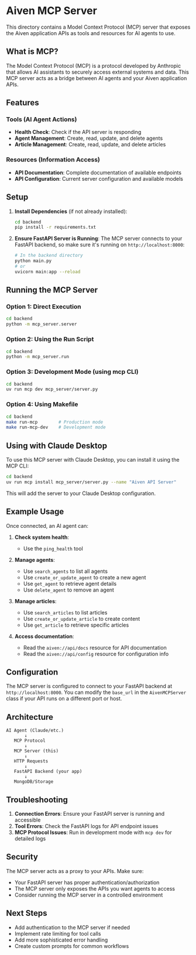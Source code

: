 # Aiven MCP Server

This directory contains a Model Context Protocol (MCP) server that exposes the Aiven application APIs as tools and resources for AI agents to use.

## What is MCP?

The Model Context Protocol (MCP) is a protocol developed by Anthropic that allows AI assistants to securely access external systems and data. This MCP server acts as a bridge between AI agents and your Aiven application APIs.

## Features

### Tools (AI Agent Actions)
- **Health Check**: Check if the API server is responding
- **Agent Management**: Create, read, update, and delete agents
- **Article Management**: Create, read, update, and delete articles

### Resources (Information Access)
- **API Documentation**: Complete documentation of available endpoints
- **API Configuration**: Current server configuration and available models

## Setup

1. **Install Dependencies** (if not already installed):
   ```bash
   cd backend
   pip install -r requirements.txt
   ```

2. **Ensure FastAPI Server is Running**:
   The MCP server connects to your FastAPI backend, so make sure it's running on `http://localhost:8000`:
   ```bash
   # In the backend directory
   python main.py
   # or
   uvicorn main:app --reload
   ```

## Running the MCP Server

### Option 1: Direct Execution
```bash
cd backend
python -m mcp_server.server
```

### Option 2: Using the Run Script
```bash
cd backend  
python -m mcp_server.run
```

### Option 3: Development Mode (using mcp CLI)
```bash
cd backend
uv run mcp dev mcp_server/server.py
```

### Option 4: Using Makefile
```bash
cd backend
make run-mcp        # Production mode
make run-mcp-dev    # Development mode
```

## Using with Claude Desktop

To use this MCP server with Claude Desktop, you can install it using the MCP CLI:

```bash
cd backend
uv run mcp install mcp_server/server.py --name "Aiven API Server"
```

This will add the server to your Claude Desktop configuration.

## Example Usage

Once connected, an AI agent can:

1. **Check system health**:
   - Use the `ping_health` tool

2. **Manage agents**:
   - Use `search_agents` to list all agents
   - Use `create_or_update_agent` to create a new agent
   - Use `get_agent` to retrieve agent details
   - Use `delete_agent` to remove an agent

3. **Manage articles**:
   - Use `search_articles` to list articles
   - Use `create_or_update_article` to create content
   - Use `get_article` to retrieve specific articles

4. **Access documentation**:
   - Read the `aiven://api/docs` resource for API documentation
   - Read the `aiven://api/config` resource for configuration info

## Configuration

The MCP server is configured to connect to your FastAPI backend at `http://localhost:8000`. You can modify the `base_url` in the `AivenMCPServer` class if your API runs on a different port or host.

## Architecture

```
AI Agent (Claude/etc.)
       ↓ 
   MCP Protocol
       ↓
   MCP Server (this)
       ↓
   HTTP Requests  
       ↓
   FastAPI Backend (your app)
       ↓
   MongoDB/Storage
```

## Troubleshooting

1. **Connection Errors**: Ensure your FastAPI server is running and accessible
2. **Tool Errors**: Check the FastAPI logs for API endpoint issues
3. **MCP Protocol Issues**: Run in development mode with `mcp dev` for detailed logs

## Security

The MCP server acts as a proxy to your APIs. Make sure:
- Your FastAPI server has proper authentication/authorization
- The MCP server only exposes the APIs you want agents to access
- Consider running the MCP server in a controlled environment

## Next Steps

- Add authentication to the MCP server if needed
- Implement rate limiting for tool calls
- Add more sophisticated error handling
- Create custom prompts for common workflows 